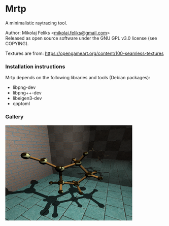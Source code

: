 # Mrtp

A minimalistic raytracing tool. 

Author: Mikolaj Feliks \<<mikolaj.feliks@gmail.com>\><br>
Released as open source software under the GNU GPL v3.0 license (see COPYING).

Textures are from: https://opengameart.org/content/100-seamless-textures

### Installation instructions

Mrtp depends on the following libraries and tools (Debian packages):
 * libpng-dev
 * libpng++-dev
 * libeigen3-dev
 * cpptoml

### Gallery

<img src="./sample.png" alt="Sample image" width="400" />
